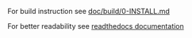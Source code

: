 For build instruction see [doc/build/0-INSTALL.md](docs/build/0-INSTALL.md)

For better readability see [readthedocs documentation](readthedocs-antares)

[readthedocs-antares]: https://antares-doc.readthedocs.io/
